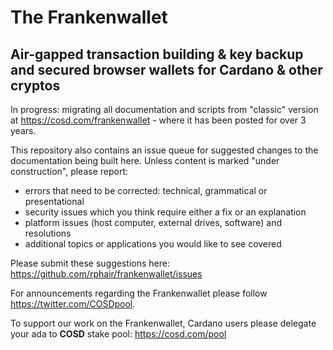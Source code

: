 # The Frankenwallet

## Air-gapped transaction building & key backup and secured browser wallets for Cardano & other cryptos

In progress: migrating all documentation and scripts from "classic" version at https://cosd.com/frankenwallet - where it has been posted for over 3 years.

This repository also contains an issue queue for suggested changes to the documentation being built here.  Unless content is marked "under construction", please report:
* errors that need to be corrected: technical, grammatical or presentational
* security issues which you think require either a fix or an explanation
* platform issues (host computer, external drives, software) and resolutions
* additional topics or applications you would like to see covered

Please submit these suggestions here: https://github.com/rphair/frankenwallet/issues

For announcements regarding the Frankenwallet please follow https://twitter.com/COSDpool.

To support our work on the Frankenwallet, Cardano users please delegate your ada to **COSD** stake pool: https://cosd.com/pool
